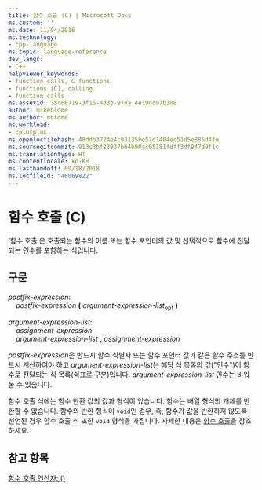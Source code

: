 ```yaml
---
title: 함수 호출 (C) | Microsoft Docs
ms.custom: ''
ms.date: 11/04/2016
ms.technology:
- cpp-language
ms.topic: language-reference
dev_langs:
- C++
helpviewer_keywords:
- function calls, C functions
- functions [C], calling
- function calls
ms.assetid: 35c66719-3f15-4d3b-97da-4e19dc97b308
author: mikeblome
ms.author: mblome
ms.workload:
- cplusplus
ms.openlocfilehash: 48ddb3724e4c93135be57d1404ec51d5e885d4fe
ms.sourcegitcommit: 913c3bf23937b64b90ac05181fdff3df947d9f1c
ms.translationtype: HT
ms.contentlocale: ko-KR
ms.lasthandoff: 09/18/2018
ms.locfileid: "46069822"
---
```

# <a name="function-call-c"></a>함수 호출 (C)

‘함수 호출’은 호출되는 함수의 이름 또는 함수 포인터의 값 및 선택적으로 함수에 전달되는 인수를 포함하는 식입니다.

## <a name="syntax"></a>구문

*postfix-expression*:<br/>
&nbsp;&nbsp;&nbsp;&nbsp;*postfix-expression*  **(**  *argument-expression-list*<sub>opt</sub> **)**

*argument-expression-list*:<br/>
&nbsp;&nbsp;&nbsp;&nbsp;*assignment-expression*<br/>
&nbsp;&nbsp;&nbsp;&nbsp;*argument-expression-list* **,** *assignment-expression*

*postfix-expression*은 반드시 함수 식별자 또는 함수 포인터 값과 같은 함수 주소를 반드시 계산하여야 하고 *argument-expression-list*는 해당 식 목록의 값("인수")이 함수로 전달되는 식 목록(쉼표로 구분)입니다. *argument-expression-list* 인수는 비워둘 수 있습니다.

함수 호출 식에는 함수 반환 값의 값과 형식이 있습니다. 함수는 배열 형식의 개체를 반환할 수 없습니다. 함수의 반환 형식이 `void`인 경우, 즉, 함수가 값을 반환하지 않도록 선언된 경우 함수 호출 식 또한 `void` 형식을 가집니다. 자세한 내용은 [함수 호출](../c-language/function-calls.md)을 참조하세요.

## <a name="see-also"></a>참고 항목

[함수 호출 연산자: ()](../cpp/function-call-operator-parens.md)